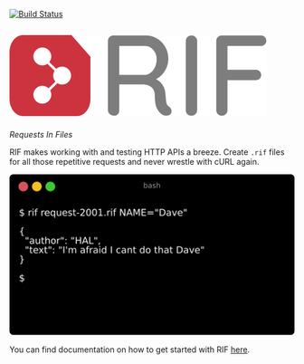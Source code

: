 [![Build Status](https://travis-ci.org/turingincomplete/rif.svg?branch=master)](https://travis-ci.org/turingincomplete/rif)

![RIF logo](assets/logo-text.svg)
---
_Requests In Files_

RIF makes working with and testing HTTP APIs a breeze. Create `.rif` files
for all those repetitive requests and never wrestle with cURL again.

![Terminal Example](docs/static/img/terminal.svg)

You can find documentation on how to get started with RIF
[here](https://turingincomplete.github.io/rif).

